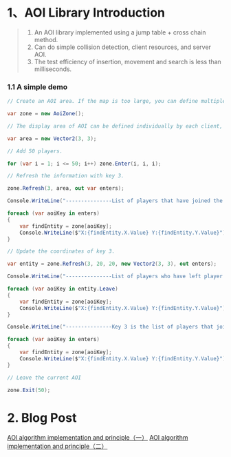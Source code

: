# 1、AOI Library Introduction

> 1. An AOI library implemented using a jump table + cross chain method.
> 2. Can do simple collision detection, client resources, and server AOI.
> 3. The test efficiency of insertion, movement and search is less than milliseconds.

### 1.1 A simple demo

```c#
// Create an AOI area. If the map is too large, you can define multiple areas.

var zone = new AoiZone();

// The display area of ​​AOI can be defined individually by each client, which can better adapt to different resolutions.

var area = new Vector2(3, 3);

// Add 50 players.

for (var i = 1; i <= 50; i++) zone.Enter(i, i, i);

// Refresh the information with key 3.

zone.Refresh(3, area, out var enters);

Console.WriteLine("---------------List of players that have joined the player scope--------------");

foreach (var aoiKey in enters)
{
    var findEntity = zone[aoiKey];
    Console.WriteLine($"X:{findEntity.X.Value} Y:{findEntity.Y.Value}");
}

// Update the coordinates of key 3.

var entity = zone.Refresh(3, 20, 20, new Vector2(3, 3), out enters);

Console.WriteLine("---------------List of players who have left player range--------------");

foreach (var aoiKey in entity.Leave)
{
    var findEntity = zone[aoiKey];
    Console.WriteLine($"X:{findEntity.X.Value} Y:{findEntity.Y.Value}");
}

Console.WriteLine("---------------Key 3 is the list of players that join the player range after moving--------------");

foreach (var aoiKey in enters)
{
    var findEntity = zone[aoiKey];
    Console.WriteLine($"X:{findEntity.X.Value} Y:{findEntity.Y.Value}");
}

// Leave the current AOI

zone.Exit(50);
```


# 2. Blog Post

[AOI algorithm implementation and principle（一）](https://zhuanlan.zhihu.com/p/56114206) [AOI algorithm implementation and principle（二）](https://zhuanlan.zhihu.com/p/345741408)
